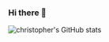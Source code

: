 ### Hi there 👋



![christopher's GitHub stats](https://github-readme-stats.vercel.app/api?username=christopherhois&theme=chartreuse-dark&show_icons=true)
